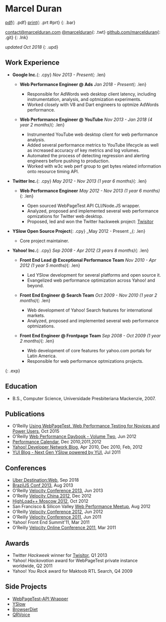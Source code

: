 # Marcel Duran

[pdf](resume.pdf "download PDF resume"){: .pdf}
[print](. "print resume"){: .prt #prt}
{: .bar}

[contact@marcelduran.com](mailto:contact@marcelduran.com "email me") [@marcelduran](https://twitter.com/marcelduran "follow me"){: .twt} [github.com/marcelduran](https://github.com/marcelduran "my git repositories"){: .git}
{: .lnk}

_updated Oct 2018_
{: .upd}

## Work Experience

*   **Google Inc.**{: .cpy}
    _Nov 2013 - Present_{: .len}

    *   **Web Performance Engineer @ Ads**
        _Jan 2018 - Present_{: .len}
        
        *   Responsible for AdWords web desktop client latency, including instrumentation, analysis, and optmization experiments.
        *   Worked closely with V8 and Dart engineers to optmize AdWords performance.

    *   **Web Performance Engineer @ YouTube**
        _Nov 2013 - Jan 2018 (4 year 2 months)_{: .len}
        
        *   Instrumented YouTube web desktop client for web performance analysis.
        *   Added several performance metrics to YouTube lifecycle as well as increased accuracy of key metrics and log volumes.
        *   Automated the process of detecting regression and alerting engineers before pushing to production.
        *   Worked with w3c web perf group to get bytes related information onto resource timing API.

*   **Twitter Inc.**{: .cpy}
    _May 2012 - Nov 2013 (1 year 6 months)_{: .len}

    *   **Web Performance Engineer**
        _May 2012 - Nov 2013 (1 year 6 months)_{: .len}
        
        *   Open sourced WebPageTest API CLI/Node.JS wrapper.
        *   Analyzed, proposed and implemented several web performance opmizations for Twitter web desktop.
        *   Proposed, led and won the Twitter hackweek project: [Twisitor](http://techcrunch.com/2013/03/22/want-to-see-pictures-of-twitters-office-visitors-meet-twisitor/)

*   **YSlow Open Source Project**{: .cpy}
    _May 2012 - Present _{: .len}
    
    *   Core project maintainer.
    

*   **Yahoo! Inc.**{: .cpy}
    _Sep 2008 - Apr 2012 (3 years 8 months)_{: .len}

    *   **Front End Lead @ Exceptional Performance Team**
        _Nov 2010 - Apr 2012 (1 year 5 months)_{: .len}
        
        *   Led YSlow development for several platforms and open source it.
        *   Evangelized web performance optimization across Yahoo! and beyond.

    *   **Front End Engineer @ Search Team**
        _Oct 2009 - Nov 2010 (1 year 2 months)_{: .len}
        
        *   Web development of Yahoo! Search features for international markets.
        *   Analyzed, proposed and implemented several web performance optmizations. 

    *   **Front End Engineer @ Frontpage Team**
        _Sep 2008 - Oct 2009 (1 year 2 months)_{: .len}
        
        *   Web development of core features for yahoo.com portals for Latin America.
        *   Responsible for web performance optmizations projects.
        
{: .exp}

## Education

*   B.S., Computer Science, Universidade Presbiteriana Mackenzie, 2007.

## Publications

*   O'Reilly [Using WebPageTest, Web Performance Testing for Novices and Power Users](http://usingwpt.com), Oct 2015
*   O'Reilly [Web Performance Daybook - Volume Two](http://shop.oreilly.com/product/0636920025955.do), Jun 2012
*   [Performance Calendar](http://calendar.perfplanet.com/), Dec 2010,2011,2012
*   [Yahoo! Developer Network Blog](http://developer.yahoo.com/blogs/author/marcel-duran/), Apr 2010, Dec 2010, Feb, 2012
*   [YUI Blog - Next Gen YSlow powered by YUI](http://www.yuiblog.com/blog/2011/07/18/next-gen-yslow-powered-by-yui/), Jul 2011

## Conferences

*   [Uber Destination:Web](https://www.uber.com/p/destination-web/), Sep 2018
*   [BrazilJS Conf 2013](http://braziljs.com.br/en/), Aug 2013
*   O'Reilly [Velocity Conference 2013](http://velocityconf.com/velocity2013/public/schedule/speaker/79593 "speaker bio page"), Jun 2013
*   O'Reilly [Velocity China 2012](http://velocity.oreilly.com.cn/2012/index.php?func=autobio&id=36 "speaker bio page"), Dec 2012
*   [HighLoad++ Moscow 2012](http://2012.highload.co/ "conference homepage"), Oct 2012
*   San Francisco & Silicon Valley [Web Performance Meetup](http://www.meetup.com/SF-Web-Performance-Group/events/72890422/ "meetup info"), Aug 2012
*   O'Reilly [Velocity Conference 2012](http://velocityconf.com/velocity2012/public/schedule/speaker/79593 "speaker bio page"), Jun 2012
*   O'Reilly [Velocity Conference 2011](http://velocityconf.com/velocity2011/public/schedule/speaker/79593 "speaker bio page"), Jun 2011
*   Yahoo! Front End Summit'11, Mar 2011
*   O'Reilly [Velocity Online Conference 2011](http://en.oreilly.com/velocity-mar2011/public/schedule/speaker/79593 "speaker bio page"), Mar 2011

## Awards

*   Twitter _Hackweek_ winner for [Twisitor](http://techcrunch.com/2013/03/22/want-to-see-pictures-of-twitters-office-visitors-meet-twisitor/), Q1 2013
*   Yahoo! _Hackovation_ award for WebPageTest private instance worldwide, Q2 2011
*   Yahoo! _You Rock_ award for Maktoob RTL Search, Q4 2009

## Side Projects

*   [WebPageTest-API Wrapper](http://marcelduran.com/webpagetest-api/)
*   [YSlow](http://yslow.org)
*   [BrowserDiet](http://browserdiet.com/)
*   [QRVoice](http://qrvoice.net)
